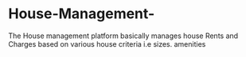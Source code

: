 # House-Management-
The House management platform basically manages house Rents and Charges based on various house criteria i.e sizes. amenities
